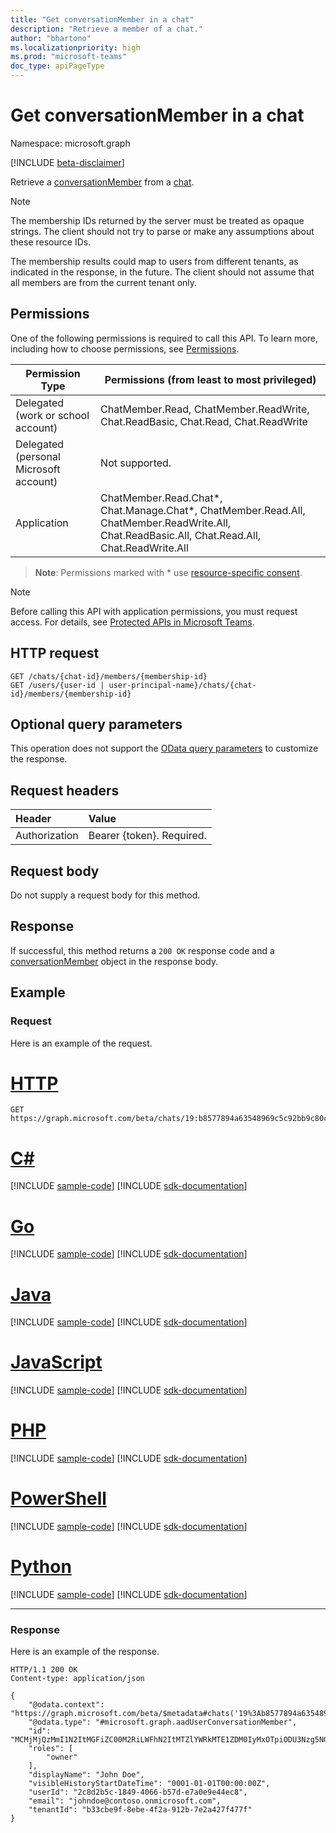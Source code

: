 ```yaml
---
title: "Get conversationMember in a chat"
description: "Retrieve a member of a chat."
author: "bhartono"
ms.localizationpriority: high
ms.prod: "microsoft-teams"
doc_type: apiPageType
---
```


# Get conversationMember in a chat

Namespace: microsoft.graph

[!INCLUDE [beta-disclaimer](../../includes/beta-disclaimer.md)]

Retrieve a [conversationMember](../resources/conversationmember.md) from a [chat](../resources/chat.md).

> [!NOTE]
> The membership IDs returned by the server must be treated as opaque strings. The client should not try to parse or make any assumptions about these resource IDs.
>
> The membership results could map to users from different tenants, as indicated in the response, in the future. The client should not assume that all members are from the current tenant only.

## Permissions

One of the following permissions is required to call this API. To learn more, including how to choose permissions, see [Permissions](/graph/permissions-reference).

|Permission Type|Permissions (from least to most privileged)|
|---------|-------------|
|Delegated (work or school account)| ChatMember.Read, ChatMember.ReadWrite, Chat.ReadBasic, Chat.Read, Chat.ReadWrite |
|Delegated (personal Microsoft account)|Not supported.|
|Application| ChatMember.Read.Chat*, Chat.Manage.Chat*, ChatMember.Read.All, ChatMember.ReadWrite.All, Chat.ReadBasic.All, Chat.Read.All, Chat.ReadWrite.All |

> **Note**: Permissions marked with * use [resource-specific consent](/microsoftteams/platform/graph-api/rsc/resource-specific-consent).

> [!NOTE]
> Before calling this API with application permissions, you must request access. For details, see [Protected APIs in Microsoft Teams](/graph/teams-protected-apis).

## HTTP request
<!-- { "blockType": "ignored" } -->
```http
GET /chats/{chat-id}/members/{membership-id}
GET /users/{user-id | user-principal-name}/chats/{chat-id}/members/{membership-id}
```

## Optional query parameters

This operation does not support the [OData query parameters](/graph/query-parameters) to customize the response.

## Request headers

| Header       | Value |
|:---------------|:--------|
| Authorization  | Bearer {token}. Required.  |

## Request body

Do not supply a request body for this method.

## Response

If successful, this method returns a `200 OK` response code and a [conversationMember](../resources/conversationmember.md) object in the response body.

## Example

### Request

Here is an example of the request.



# [HTTP](#tab/http)
<!-- {
  "blockType": "request",
  "name": "get_conversation_member",
  "sampleKeys": ["19:b8577894a63548969c5c92bb9c80c5e1@thread.v2", "MCMjMjQzMmI1N2ItMGFiZC00M2RiLWFhN2ItMTZlYWRkMTE1ZDM0IyMxOTpiODU3Nzg5NGE2MzU0ODk2OWM1YzkyYmI5YzgwYzVlMUB0aHJlYWQudjIjIzJjOGQyYjVjLTE4NDktNDA2Ni1iNTdkLWU3YTBlOWU0NGVjOA=="]
}-->
```msgraph-interactive
GET https://graph.microsoft.com/beta/chats/19:b8577894a63548969c5c92bb9c80c5e1@thread.v2/members/MCMjMjQzMmI1N2ItMGFiZC00M2RiLWFhN2ItMTZlYWRkMTE1ZDM0IyMxOTpiODU3Nzg5NGE2MzU0ODk2OWM1YzkyYmI5YzgwYzVlMUB0aHJlYWQudjIjIzJjOGQyYjVjLTE4NDktNDA2Ni1iNTdkLWU3YTBlOWU0NGVjOA==
```

# [C#](#tab/csharp)
[!INCLUDE [sample-code](../includes/snippets/csharp/get-conversation-member-csharp-snippets.md)]
[!INCLUDE [sdk-documentation](../includes/snippets/snippets-sdk-documentation-link.md)]

# [Go](#tab/go)
[!INCLUDE [sample-code](../includes/snippets/go/get-conversation-member-go-snippets.md)]
[!INCLUDE [sdk-documentation](../includes/snippets/snippets-sdk-documentation-link.md)]

# [Java](#tab/java)
[!INCLUDE [sample-code](../includes/snippets/java/get-conversation-member-java-snippets.md)]
[!INCLUDE [sdk-documentation](../includes/snippets/snippets-sdk-documentation-link.md)]

# [JavaScript](#tab/javascript)
[!INCLUDE [sample-code](../includes/snippets/javascript/get-conversation-member-javascript-snippets.md)]
[!INCLUDE [sdk-documentation](../includes/snippets/snippets-sdk-documentation-link.md)]

# [PHP](#tab/php)
[!INCLUDE [sample-code](../includes/snippets/php/get-conversation-member-php-snippets.md)]
[!INCLUDE [sdk-documentation](../includes/snippets/snippets-sdk-documentation-link.md)]

# [PowerShell](#tab/powershell)
[!INCLUDE [sample-code](../includes/snippets/powershell/get-conversation-member-powershell-snippets.md)]
[!INCLUDE [sdk-documentation](../includes/snippets/snippets-sdk-documentation-link.md)]

# [Python](#tab/python)
[!INCLUDE [sample-code](../includes/snippets/python/get-conversation-member-python-snippets.md)]
[!INCLUDE [sdk-documentation](../includes/snippets/snippets-sdk-documentation-link.md)]

---

### Response

Here is an example of the response.

<!--
{
  "blockType": "response",
  "truncated": true,
  "name": "get_conversation_member",
  "@odata.type": "microsoft.graph.conversationMember"
} -->

```http
HTTP/1.1 200 OK
Content-type: application/json

{
    "@odata.context": "https://graph.microsoft.com/beta/$metadata#chats('19%3Ab8577894a63548969c5c92bb9c80c5e1%40thread.v2')/members/$entity",
    "@odata.type": "#microsoft.graph.aadUserConversationMember",
    "id": "MCMjMjQzMmI1N2ItMGFiZC00M2RiLWFhN2ItMTZlYWRkMTE1ZDM0IyMxOTpiODU3Nzg5NGE2MzU0ODk2OWM1YzkyYmI5YzgwYzVlMUB0aHJlYWQudjIjIzJjOGQyYjVjLTE4NDktNDA2Ni1iNTdkLWU3YTBlOWU0NGVjOA==",
    "roles": [
        "owner"
    ],
    "displayName": "John Doe",
    "visibleHistoryStartDateTime": "0001-01-01T00:00:00Z",
    "userId": "2c8d2b5c-1849-4066-b57d-e7a0e9e44ec8",
    "email": "johndoe@contoso.onmicrosoft.com",
    "tenantId": "b33cbe9f-8ebe-4f2a-912b-7e2a427f477f"
}
```

<!-- uuid: 8fcb5dbc-d5aa-4681-8e31-b001d5168d79
2015-10-25 14:57:30 UTC -->
<!--
{
  "type": "#page.annotation",
  "description": "conversation: member get",
  "keywords": "",
  "section": "documentation",
  "tocPath": "",
  "suppressions": [
  ]
}
-->
